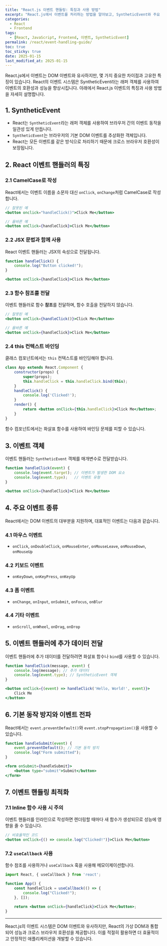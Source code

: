 ```yaml
---
title: "React.js 이벤트 핸들링: 특징과 사용 방법"
excerpt: "React.js에서 이벤트를 처리하는 방법을 알아보고, SyntheticEvent와 주요 이벤트 핸들링 기법을 코드 예제와 함께 설명합니다."
categories:
  - React
  - Frontend
tags:
  - [React, JavaScript, Frontend, 이벤트, SyntheticEvent]
permalink: /react/event-handling-guide/
toc: true
toc_sticky: true
date: 2025-01-15
last_modified_at: 2025-01-15
---
```


React.js에서 이벤트는 DOM 이벤트와 유사하지만, 몇 가지 중요한 차이점과 고유한 특징이 있습니다. React의 이벤트 시스템은 SyntheticEvent라는 래퍼 객체를 사용하여 이벤트의 호환성과 성능을 향상시킵니다. 아래에서 React.js 이벤트의 특징과 사용 방법을 자세히 설명합니다.

## 1. SyntheticEvent
- React는 `SyntheticEvent`라는 래퍼 객체를 사용하여 브라우저 간의 이벤트 동작을 일관성 있게 만듭니다.
- `SyntheticEvent`는 브라우저의 기본 DOM 이벤트를 추상화한 객체입니다.
- React는 모든 이벤트를 같은 방식으로 처리하기 때문에 크로스 브라우저 호환성이 보장됩니다.

## 2. React 이벤트 핸들러의 특징

### 2.1 CamelCase로 작성
React에서는 이벤트 이름을 소문자 대신 `onClick`, `onChange`처럼 CamelCase로 작성합니다.
```jsx
// 잘못된 예
<button onclick="handleClick()">Click Me</button>

// 올바른 예
<button onClick={handleClick}>Click Me</button>
```

### 2.2 JSX 문법과 함께 사용
React 이벤트 핸들러는 JSX의 속성으로 전달됩니다.
```jsx
function handleClick() {
    console.log("Button clicked!");
}

<button onClick={handleClick}>Click Me</button>
```

### 2.3 함수 참조를 전달
이벤트 핸들러로 함수 **참조**를 전달하며, 함수 호출을 전달하지 않습니다.
```jsx
// 잘못된 예
<button onClick={handleClick()}>Click Me</button>

// 올바른 예
<button onClick={handleClick}>Click Me</button>
```

### 2.4 this 컨텍스트 바인딩
클래스 컴포넌트에서는 `this` 컨텍스트를 바인딩해야 합니다.
```jsx
class App extends React.Component {
    constructor(props) {
        super(props);
        this.handleClick = this.handleClick.bind(this);
    }
    handleClick() {
        console.log('Clicked!');
    }
    render() {
        return <button onClick={this.handleClick}>Click Me</button>;
    }
}
```
함수 컴포넌트에서는 화살표 함수를 사용하여 바인딩 문제를 피할 수 있습니다.

## 3. 이벤트 객체
이벤트 핸들러는 `SyntheticEvent` 객체를 매개변수로 전달받습니다.
```jsx
function handleClick(event) {
    console.log(event.target); // 이벤트가 발생한 DOM 요소
    console.log(event.type);   // 이벤트 유형
}

<button onClick={handleClick}>Click Me</button>
```

## 4. 주요 이벤트 종류
React에서는 DOM 이벤트의 대부분을 지원하며, 대표적인 이벤트는 다음과 같습니다.

### 4.1 마우스 이벤트
- `onClick`, `onDoubleClick`, `onMouseEnter`, `onMouseLeave`, `onMouseDown`, `onMouseUp`

### 4.2 키보드 이벤트
- `onKeyDown`, `onKeyPress`, `onKeyUp`

### 4.3 폼 이벤트
- `onChange`, `onInput`, `onSubmit`, `onFocus`, `onBlur`

### 4.4 기타 이벤트
- `onScroll`, `onWheel`, `onDrag`, `onDrop`

## 5. 이벤트 핸들러에 추가 데이터 전달
이벤트 핸들러에 추가 데이터를 전달하려면 화살표 함수나 `bind`를 사용할 수 있습니다.
```jsx
function handleClick(message, event) {
    console.log(message); // 추가 데이터
    console.log(event.type); // SyntheticEvent 객체
}

<button onClick={(event) => handleClick('Hello, World!', event)}>
    Click Me
</button>
```

## 6. 기본 동작 방지와 이벤트 전파
React에서는 `event.preventDefault()`와 `event.stopPropagation()`을 사용할 수 있습니다.
```jsx
function handleSubmit(event) {
    event.preventDefault(); // 기본 동작 방지
    console.log("Form submitted");
}

<form onSubmit={handleSubmit}>
    <button type="submit">Submit</button>
</form>
```

## 7. 이벤트 핸들링 최적화

### 7.1 Inline 함수 사용 시 주의
이벤트 핸들러를 인라인으로 작성하면 렌더링할 때마다 새 함수가 생성되므로 성능에 영향을 줄 수 있습니다.
```jsx
// 비효율적인 코드
<button onClick={() => console.log("Clicked!")}>Click Me</button>
```

### 7.2 `useCallback` 사용
함수 참조를 사용하거나 `useCallback` 훅을 사용해 메모이제이션합니다.
```jsx
import React, { useCallback } from 'react';

function App() {
    const handleClick = useCallback(() => {
        console.log("Clicked!");
    }, []);

    return <button onClick={handleClick}>Click Me</button>;
}
```

---

React.js의 이벤트 시스템은 DOM 이벤트와 유사하지만, React의 가상 DOM과 통합되어 성능과 크로스 브라우저 호환성을 제공합니다. 이를 적절히 활용하면 더 효율적이고 안정적인 애플리케이션을 개발할 수 있습니다.

